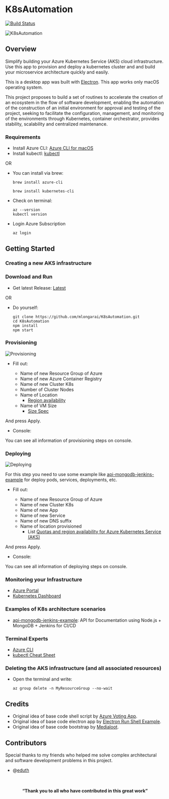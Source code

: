 # K8sAutomation 

[![Build Status](https://travis-ci.com/mlongarai/K8sAutomation.svg?branch=master)](https://travis-ci.com/mlongarai/K8sAutomation)

![K8sAutomation]()

## Overview

Simplify building your Azure Kubernetes Service (AKS) cloud infrastructure. Use this app to provision and deploy a kubernetes cluster and and build your microservice architecture quickly and easily.

This is a desktop app was built with [Electron](http://electronjs.org). This app works only macOS operating system.

This project proposes to build a set of routines to accelerate the creation of an ecosystem in the flow of software development, enabling the automation of the construction of an initial environment for approval and testing of the project, seeking to facilitate the configuration, management, and monitoring of the environments through Kubernetes, container orchestrator, provides stability, scalability and centralized maintenance.

### Requirements

* Install Azure CLI:  [Azure CLI for macOS](https://docs.microsoft.com/en-us/cli/azure/install-azure-cli-macos?view=azure-cli-latest)
* Install kubectl:  [kubectl](https://kubernetes.io/docs/tasks/tools/install-kubectl/)

OR

* You can install via brew:

   ```Azure CLI
   brew install azure-cli
   ```
   ```kubectl
   brew install kubernetes-cli
   ```
* Check on terminal:

   ```Check instalation
   az --version
   kubectl version
   ```

* Login Azure Subscription

   ```sh
   az login
   ```

## Getting Started

### Creating a new AKS infrastructure

### Download and Run

* Get latest Release: [Latest](https://github.com/mlongarai/K8sAutomation/releases/latest)

OR

* Do yourself: 

   ```Github
   git clone https://github.com/mlongarai/K8sAutomation.git
   cd K8sAutomation
   npm install
   npm start
   ```

### Provisioning

![Provisioning](https://i.imgur.com/u923YSu.png)

* Fill out:

   * Name of new Resource Group of Azure
   * Name of new Azure Container Registry
   * Name of new Cluster K8s
   * Number of Cluster Nodes
   * Name of Location
      * [Region availability](https://docs.microsoft.com/en-us/azure/aks/container-service-quotas)
   * Name of VM Size 
      * [Size Spec](https://docs.microsoft.com/en-us/azure/cloud-services/cloud-services-sizes-specs)


And press Apply.

* Console:

You can see all information of provisioning steps on console.

### Deploying

![Deploying](https://i.imgur.com/irx2NQI.png)

For this step you need to use some example like [api-mongodb-jenkins-example](https://github.com/mlongarai/) for deploy pods, services, deployments, etc.

* Fill out:

   * Name of new Resource Group of Azure
   * Name of new Cluster K8s
   * Name of new App
   * Name of new Service
   * Name of new DNS suffix
   * Name of location provisioned
      * List [Quotas and region availability for Azure Kubernetes Service (AKS)](https://docs.microsoft.com/en-us/azure/aks/container-service-quotas)
      

And press Apply.

* Console:

You can see all information of deploying steps on console.

### Monitoring your Infrastructure

* [Azure Portal](http://portal.azure.com/)
* [Kubernetes Dashboard](https://github.com/kubernetes/dashboard)

### Examples of K8s architecture scenarios

* [api-mongodb-jenkins-example](https://github.com/mlongarai/): API for Documentation using Node.js + MongoDB + Jenkins for CI/CD


### Terminal Experts

* [Azure CLI](https://docs.microsoft.com/en-us/cli/azure/ext/aks-preview/aks?view=azure-cli-latest)
* [kubectl Cheat Sheet](https://kubernetes.io/docs/reference/kubectl/cheatsheet/)

### Deleting the AKS infrastructure (and all associated resources)

* Open the terminal and write:
   ```vim
   az group delete -n MyResourceGroup --no-wait
   ```

## Credits

* Original idea of base code shell script by [Azure Voting App](https://github.com/Azure-Samples/azure-voting-app-redis).
* Original idea of base code electron app by [Electron Run Shell Example](https://github.com/martinjackson/electron-run-shell-example).
* Original idea of base code bootstrap by [Medialoot](https://medialoot.com/themes/).

## Contributors

Special thanks to my friends who helped me solve complex architectural and software development problems in this project.

* @[eduth](https://github.com/eduth)


<p align="center">
  <br>
  <br>
  <b>“Thank you to all who have contributed in this great work”</b><br>
  <br><br>
</p>
